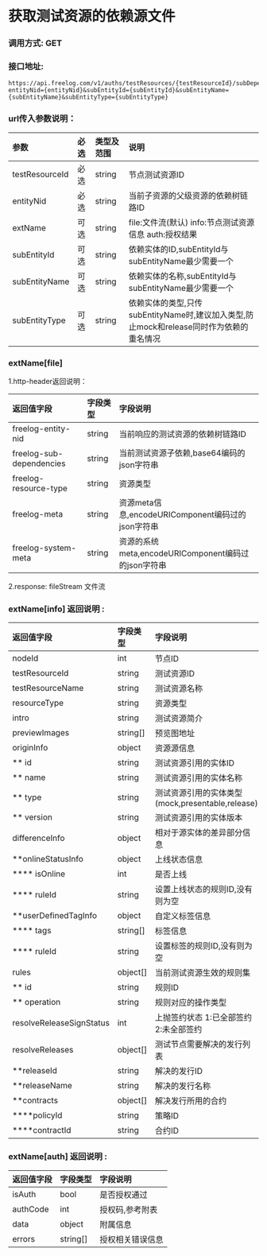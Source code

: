 # 获取测试资源的依赖源文件

### 调用方式: GET

### 接口地址:

```
https://api.freelog.com/v1/auths/testResources/{testResourceId}/subDepend{.extName}?entityNid={entityNid}&subEntityId={subEntityId}&subEntityName={subEntityName}&subEntityType={subEntityType}

```

### url传入参数说明：

| 参数 | 必选 | 类型及范围 | 说明 |
| :--- | :--- | :--- | :--- |
| testResourceId | 必选 | string | 节点测试资源ID |
| entityNid | 必选 | string | 当前子资源的父级资源的依赖树链路ID |
| extName | 可选 | string | file:文件流(默认) info:节点测试资源信息 auth:授权结果 |
| subEntityId | 可选 | string | 依赖实体的ID,subEntityId与subEntityName最少需要一个 |
| subEntityName | 可选 | string | 依赖实体的名称,subEntityId与subEntityName最少需要一个 |
| subEntityType | 可选 | string | 依赖实体的类型,只传subEntityName时,建议加入类型,防止mock和release同时作为依赖的重名情况 |


### extName[file]

 1.http-header返回说明：

| 返回值字段 | 字段类型 | 字段说明 |
| :--- | :--- | :--- |
| freelog-entity-nid | string | 当前响应的测试资源的依赖树链路ID |
| freelog-sub-dependencies | string | 当前测试资源子依赖,base64编码的json字符串 |
| freelog-resource-type | string | 资源类型 |
| freelog-meta | string | 资源meta信息,encodeURIComponent编码过的json字符串 |
| freelog-system-meta | string | 资源的系统meta,encodeURIComponent编码过的json字符串 |

 2.response:
    fileStream 文件流

### extName[info] 返回说明 :

| 返回值字段 | 字段类型 | 字段说明 |
| :--- | :--- | :--- |
| nodeId | int| 节点ID |
| testResourceId | string | 测试资源ID |
| testResourceName | string | 测试资源名称 |
| resourceType | string | 资源类型 |
| intro | string | 测试资源简介 |
| previewImages | string[] | 预览图地址 |
| originInfo | object | 资源源信息 |
| ** id | string | 测试资源引用的实体ID |
| ** name | string | 测试资源引用的实体名称 |
| ** type | string | 测试资源引用的实体类型 (mock,presentable,release) |
| ** version | string |测试资源引用的实体版本 |
| differenceInfo | object | 相对于源实体的差异部分信息 |
| **onlineStatusInfo | object | 上线状态信息 |
| **** isOnline | int | 是否上线 |
| **** ruleId | string | 设置上线状态的规则ID,没有则为空 |
| **userDefinedTagInfo | object | 自定义标签信息 |
| **** tags | string[] | 标签信息 |
| **** ruleId | string | 设置标签的规则ID,没有则为空 |
| rules | object[] | 当前测试资源生效的规则集 |
| ** id | string | 规则ID |
| ** operation | string | 规则对应的操作类型 |
| resolveReleaseSignStatus | int | 上抛签约状态 1:已全部签约 2:未全部签约|
| resolveReleases | object[] | 测试节点需要解决的发行列表 |
| **releaseId | string | 解决的发行ID |
| **releaseName | string | 解决的发行名称 |
| **contracts | object[] | 解决发行所用的合约 |
| ****policyId | string | 策略ID |
| ****contractId | string | 合约ID |

 ### extName[auth] 返回说明 :

| 返回值字段 | 字段类型 | 字段说明 |
| :--- | :--- | :--- |
| isAuth | bool | 是否授权通过 |
| authCode | int | 授权码,参考附表 |
| data | object | 附属信息 |
| errors | string[] | 授权相关错误信息 |


